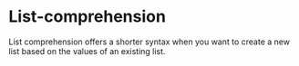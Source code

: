 # List-comprehension
List comprehension offers a shorter syntax when you want to create a new list based on the values of an existing list.
